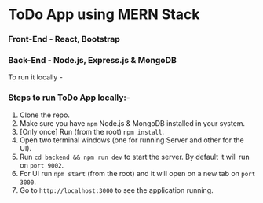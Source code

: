 # ToDo App using MERN Stack

### Front-End - React, Bootstrap

### Back-End - Node.js, Express.js & MongoDB

To run it locally -

### Steps to run ToDo App locally:-

1. Clone the repo.
2. Make sure you have `npm` Node.js & MongoDB installed in your system.
3. [Only once] Run (from the root) `npm install`.
4. Open two terminal windows (one for running Server and other for the UI).
5. Run `cd backend && npm run dev` to start the server. By default it will run on `port 9002`.
6. For UI run `npm start` (from the root) and it will open on a new tab on `port 3000`.
7. Go to `http://localhost:3000` to see the application running.
